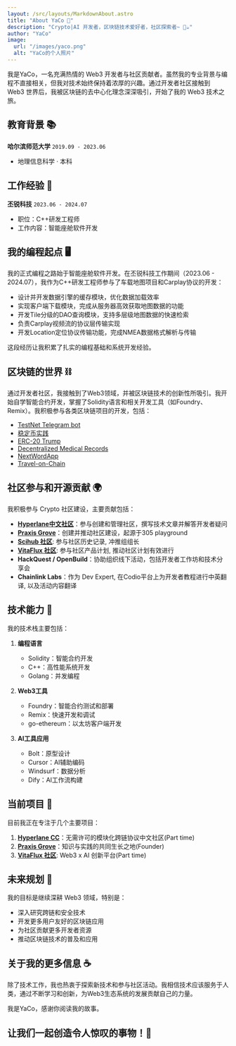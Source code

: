 ```yaml
---
layout: /src/layouts/MarkdownAbout.astro
title: "About YaCo 🚀"
description: "Crypto|AI 开发者，区块链技术爱好者，社区探索者~ 🚀☕"
author: "YaCo"
image:
  url: "/images/yaco.png"
  alt: "YaCo的个人照片"
---
```


我是YaCo，一名充满热情的 Web3 开发者与社区贡献者。虽然我的专业背景与编程不直接相关，但我对技术始终保持着浓厚的兴趣。通过开发者社区接触到 Web3 世界后，我被区块链的去中心化理念深深吸引，开始了我的 Web3 技术之旅。

## 教育背景 📚

**哈尔滨师范大学** `2019.09 - 2023.06`
- 地理信息科学 · 本科

## 工作经验 💼

**丕锐科技** `2023.06 - 2024.07`
- 职位：C++研发工程师
- 工作内容：智能座舱软件开发

## 我的编程起点 🖥️

我的正式编程之路始于智能座舱软件开发。在丕锐科技工作期间（2023.06 - 2024.07），我作为C++研发工程师参与了车载地图项目和Carplay协议的开发：

- 设计并开发数据引擎的缓存模块，优化数据加载效率
- 实现客户端下载模块，完成从服务器高效获取地图数据的功能
- 开发Tile分级的DAO查询模块，支持多层级地图数据的快速检索
- 负责Carplay视频流的协议层传输实现
- 开发Location定位协议传输功能，完成NMEA数据格式解析与传输

这段经历让我积累了扎实的编程基础和系统开发经验。

## 区块链的世界 ⛓️

通过开发者社区，我接触到了Web3领域，并被区块链技术的创新性所吸引。我开始自学智能合约开发，掌握了Solidity语言和相关开发工具（如Foundry、Remix）。我积极参与各类区块链项目的开发，包括：

- [TestNet Telegram bot](https://t.me/VitaFlux_Faucet_bot)
- [稳定币实践](https://sepolia.etherscan.io/address/0xED0dA07064546F7D12b169a1Bd1548016aD06829)
- [ERC-20 Trump](https://sepolia.etherscan.io/address/0x619010ce97fd38c0e058687cf3e3a3d45da8214a)
- [Decentralized Medical Records](https://github.com/hackathon-Decentralized-Medical-Records)
- [NextWordApp](https://github.com/NextWordApp)
- [Travel-on-Chain](https://github.com/Travel-on-chain)

## 社区参与和开源贡献 🌍

我积极参与 Crypto 社区建设，主要贡献包括：

- **[Hyperlane中文社区](Hyperlane.cc)**：参与创建和管理社区，撰写技术文章并解答开发者疑问
- **[Praxis Grove](https://github.com/PraxisGrove)**：创建并推动社区建设，起源于305 playground
- **[Scihub 社区](https://t.me/WTFDeSci)**: 参与社区历史记录, 冲推组组长
- **[VitaFlux 社区](https://t.me/+dpMW4p-s1lAxNTNl)**: 参与社区产品计划, 推动社区计划有效进行
- **HackQuest / OpenBuild**：协助组织线下活动，包括开发者工作坊和技术分享会
- **Chainlink Labs**：作为 Dev Expert, 在Codio平台上为开发者教程进行中英翻译, 以及活动内容翻译


## 技术能力 🧠

我的技术栈主要包括：

1. **编程语言**
   - Solidity：智能合约开发
   - C++：高性能系统开发
   - Golang：并发编程

2. **Web3工具**
   - Foundry：智能合约测试和部署
   - Remix：快速开发和调试
   - go-ethereum：以太坊客户端开发

3. **AI工具应用**
   - Bolt：原型设计
   - Cursor：AI辅助编码
   - Windsurf：数据分析
   - Dify：AI工作流构建

## 当前项目 🚀

目前我正在专注于几个主要项目：

1. **[Hyperlane CC](Hyperlane.cc)**：无需许可的模块化跨链协议中文社区(Part time)
2. **[Praxis Grove](https://github.com/PraxisGrove)**：知识与实践的共同生长之地(Founder)
3. **[VitaFlux 社区](https://t.me/+dpMW4p-s1lAxNTNl)**: Web3 x AI 创新平台(Part time)
## 未来规划 🎯

我的目标是继续深耕 Web3 领域，特别是：

- 深入研究跨链和安全技术
- 开发更多用户友好的区块链应用
- 为社区贡献更多开发者资源
- 推动区块链技术的普及和应用

## 关于我的更多信息 ☕

除了技术工作，我也热衷于探索新技术和参与社区活动。我相信技术应该服务于人类，通过不断学习和创新，为Web3生态系统的发展贡献自己的力量。

我是YaCo，感谢你阅读我的故事。

## 让我们一起创造令人惊叹的事物！🚀 